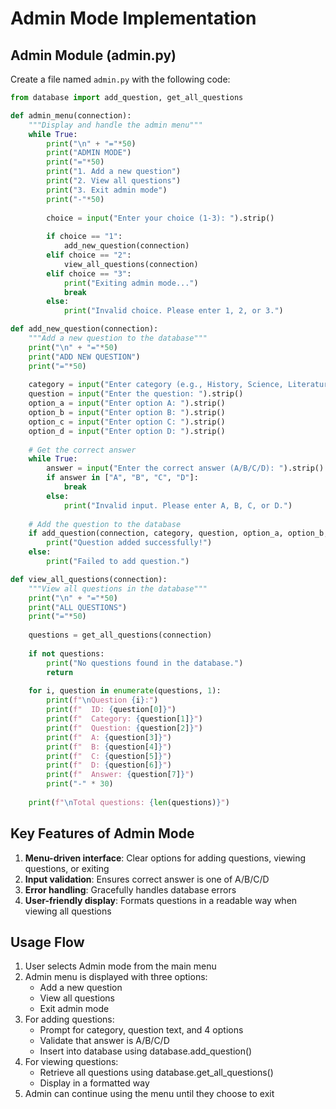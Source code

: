 # Admin Mode Implementation

## Admin Module (admin.py)

Create a file named `admin.py` with the following code:

```python
from database import add_question, get_all_questions

def admin_menu(connection):
    """Display and handle the admin menu"""
    while True:
        print("\n" + "="*50)
        print("ADMIN MODE")
        print("="*50)
        print("1. Add a new question")
        print("2. View all questions")
        print("3. Exit admin mode")
        print("-"*50)
        
        choice = input("Enter your choice (1-3): ").strip()
        
        if choice == "1":
            add_new_question(connection)
        elif choice == "2":
            view_all_questions(connection)
        elif choice == "3":
            print("Exiting admin mode...")
            break
        else:
            print("Invalid choice. Please enter 1, 2, or 3.")

def add_new_question(connection):
    """Add a new question to the database"""
    print("\n" + "="*50)
    print("ADD NEW QUESTION")
    print("="*50)
    
    category = input("Enter category (e.g., History, Science, Literature): ").strip()
    question = input("Enter the question: ").strip()
    option_a = input("Enter option A: ").strip()
    option_b = input("Enter option B: ").strip()
    option_c = input("Enter option C: ").strip()
    option_d = input("Enter option D: ").strip()
    
    # Get the correct answer
    while True:
        answer = input("Enter the correct answer (A/B/C/D): ").strip().upper()
        if answer in ["A", "B", "C", "D"]:
            break
        else:
            print("Invalid input. Please enter A, B, C, or D.")
    
    # Add the question to the database
    if add_question(connection, category, question, option_a, option_b, option_c, option_d, answer):
        print("Question added successfully!")
    else:
        print("Failed to add question.")

def view_all_questions(connection):
    """View all questions in the database"""
    print("\n" + "="*50)
    print("ALL QUESTIONS")
    print("="*50)
    
    questions = get_all_questions(connection)
    
    if not questions:
        print("No questions found in the database.")
        return
    
    for i, question in enumerate(questions, 1):
        print(f"\nQuestion {i}:")
        print(f"  ID: {question[0]}")
        print(f"  Category: {question[1]}")
        print(f"  Question: {question[2]}")
        print(f"  A: {question[3]}")
        print(f"  B: {question[4]}")
        print(f"  C: {question[5]}")
        print(f"  D: {question[6]}")
        print(f"  Answer: {question[7]}")
        print("-" * 30)
    
    print(f"\nTotal questions: {len(questions)}")
```

## Key Features of Admin Mode

1. **Menu-driven interface**: Clear options for adding questions, viewing questions, or exiting
2. **Input validation**: Ensures correct answer is one of A/B/C/D
3. **Error handling**: Gracefully handles database errors
4. **User-friendly display**: Formats questions in a readable way when viewing all questions

## Usage Flow

1. User selects Admin mode from the main menu
2. Admin menu is displayed with three options:
   - Add a new question
   - View all questions
   - Exit admin mode
3. For adding questions:
   - Prompt for category, question text, and 4 options
   - Validate that answer is A/B/C/D
   - Insert into database using database.add_question()
4. For viewing questions:
   - Retrieve all questions using database.get_all_questions()
   - Display in a formatted way
5. Admin can continue using the menu until they choose to exit